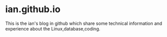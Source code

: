 # ian.github.io
This is the ian's blog in github which share some technical information and experience about the Linux,database,coding.

